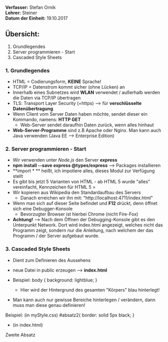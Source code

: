 **Verfasser:** Stefan Ornik   
**Lehrer:** Steiner   
**Datum der Einheit:** 19.10.2017
   
## Übersicht: 

1. Grundlegendes
2. Server programmieren - Start
3. Cascaded Style Sheets


### 1. Grundlegendes

-   HTML = Codierungsform, **KEINE** Sprache!
-   TCP/IP = Datenstrom kommt sicher (ohne Lücken) an
-   Innerhalb eines Subnetzes wird **WLAN** verwendet / außerhalb werden die Daten via TCP/IP übertragen
-   TLS: Transport Layer Security (=https) --> für **verschlüsselte Datenübertragung**
-   Wenn Client vom Server Daten haben möchte, sendet dieser ein Kommando, namens: **HTTP GET**
     - Web-Server sendet daraufhin Daten zurück, wenn alles hinhaut
-   **Web-Server-Programme** sind z.B Apache oder Nginx. Man kann auch Java verwenden (Java EE --> Enterprise Edition)

### 2. Server programmieren - Start
-   Wir verwenden unter _Node.js_ den Server **express**
-   **npm install --save express @types/express** --> Packages installieren
-   **import * ** heißt, ich impotiere alles, dieses Modul zur Verfügung stellt
-   Es gibt bis jetzt 5 Varianten von HTML - ab HTML 5 wurde "alles" vereinfacht, Kennzeichen für HTML 5 = **<!DOCTYPE html>**
-   Wir kopieren aus Wikipedia den Standardaufbau des Servers
     - Danach erreichen wir ihn mit: "http://localhost:4711/index.html"
-   Wenn man sich auf dieser Seite befindet und **F12** drückt, denn öffnet sich eine Debugger-Konsole
     - Bevorzugter Browser ist hierbei Chrome (nicht Fire-Fox)
-  **Achtung!** --> Nach dem Öffnen der Debugging-Konsole gibt es den Unterpunkt Network. Dort wird index.html angezeigt, welches nicht das Programm zeigt, sondern nur die Anleitung, nach welchem der das Programm / der Server aufgebaut wurde.

### 3. Cascaded Style Sheets
-  Dient zum Definieren des Aussehens
-  neue Datei in public erzeugen --> **index.html**
-  Beispiel:
   body {
    background: lightblue;
}
    - Hier wird der Hintergrund des gesamten "Körpers" blau hinterlegt!

- Man kann auch nur gewisse Bereiche hinterlegen / verändern, dann muss man diese genau definieren!

Beispiel: (in myStyle.css)
#absatz2{
    border: solid 5px black;
}

- (in index.html)
<p id = "absatz2"> Zweite Absatz </p>
